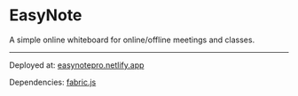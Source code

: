 # EasyNote
A simple online whiteboard for online/offline meetings and classes.
***
Deployed at: [easynotepro.netlify.app](https://easynotepro.netlify.app)

Dependencies: [fabric.js](http://fabricjs.com/)
